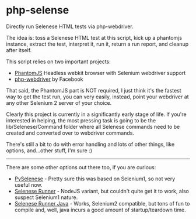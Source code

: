 php-selense
===========

Directly run Selenese HTML tests via php-webdriver.

The idea is: toss a Selenese HTML test at this script, kick up a phantomjs instance, extract the test, interpret it, run it, return a run report, and cleanup after itself.

This script relies on two important projects:

 * [PhantomJS](http://phantomjs.org/) Headless webkit browser with Selenium webdriver support
 * [php-webdriver](https://github.com/facebook/php-webdriver) by Facebook

That said, the PhantomJS part is NOT required, I just think it's the fastest way to get the test run, you can very easily, instead, point your webdriver at any other Selenium 2 server of your choice.

Clearly this project is currently in a significantly early stage of life. If you're interested in helping, the most pressing task is going to be the lib/Selenese/Command folder where all Selenese commands need to be created and converted over to webdriver commands.

There's still a bit to do with error handling and lots of other things, like options, and...other stuff, I'm sure :)

---

There are some other options out there too, if you are curious:

 * [PySelenese](https://github.com/jpstacey/PySelenese) - Pretty sure this was based on Selenium1, so not very useful now.
 * [Selenese Runner](https://github.com/DBCDK/selenese-runner) - NodeJS variant, but couldn't quite get it to work, also suspect Selenium1 nature.
 * [Selenese Runner Java](https://github.com/vmi/selenese-runner-java) - Works, Selenium2 compatible, but tons of fun to compile and, well, java incurs a good amount of startup/teardown time.